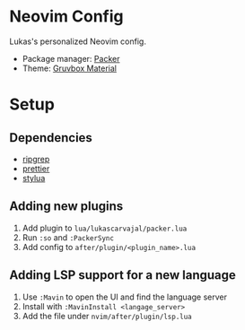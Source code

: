 # Neovim Config

Lukas's personalized Neovim config.

- Package manager: [Packer](https://github.com/wbthomason/packer.nvim)
- Theme: [Gruvbox Material](https://github.com/sainnhe/gruvbox-material)

# Setup

## Dependencies

- [ripgrep](https://github.com/BurntSushi/ripgrep)
- [prettier](https://github.com/prettier/prettier)
- [stylua](https://github.com/JohnnyMorganz/stylua)

## Adding new plugins

1. Add plugin to `lua/lukascarvajal/packer.lua`
2. Run `:so` and `:PackerSync`
3. Add config to `after/plugin/<plugin_name>.lua`

## Adding LSP support for a new language

1. Use `:Mavin` to open the UI and find the language server
2. Install with `:MavinInstall <langage_server>`
3. Add the file under `nvim/after/plugin/lsp.lua`
